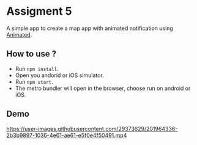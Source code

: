 # Assigment 5

A simple app to create a map app with animated notification using [Animated](https://reactnative.dev/docs/animated).

## How to use ?

- Run `npm install`.
- Open you andorid or iOS simulator.
- Run `npm start`.
- The metro bundler will open in the browser, choose run on android or iOS.

## Demo

https://user-images.githubusercontent.com/29373629/201964336-2b3b9897-1036-4e61-ae61-e5f0e4f50491.mp4

